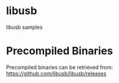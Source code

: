 # libusb

libusb samples

# Precompiled Binaries

Precompiled binaries can be retrieved from:
https://github.com/libusb/libusb/releases

